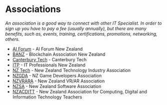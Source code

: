 # Associations
*An association is a good way to connect with other IT Specialist. In order to sign up you have to pay a fee (usually annually), but there are many benefits, such as, events, training, certifications, promotions, networking, others.*


* [AI Forum](https://aiforum.org.nz/) - AI Forum New Zealand
* [BANZ](https://blockchain.org.nz/) - Blockchain Association New Zealand
* [Canterbury Tech](http://canterburytech.nz/) - Canterbury Tech
* [ITP](https://itp.nz/) - IT Professionals New Zealand
* [NZ Tech](https://nztech.org.nz/) - New Zealand Technology Industry Association
* [NZGDA](http://nzgda.com/) - NZ Game Developers Association
* [NZVRARA](http://www.nzvrara.nz) - New Zealand VR/AR Association
* [NZSA](http://nzsa.org.nz/) - New Zealand Software Association
* [NZACDITT](http://nzacditt.org.nz/) - New Zealand Association for Computing, Digital and Information Technology Teachers
